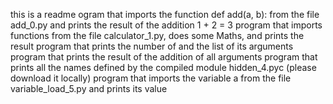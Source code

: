this is a readme
ogram that imports the function def add(a, b): from the file add_0.py and prints the result of the addition 1 + 2 = 3 program that imports functions from the file calculator_1.py, does some Maths, and prints the result program that prints the number of and the list of its arguments program that prints the result of the addition of all arguments program that prints all the names defined by the compiled module hidden_4.pyc (please download it locally) program that imports the variable a from the file variable_load_5.py and prints its value
